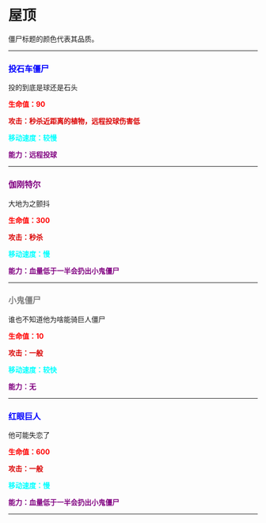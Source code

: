 # 屋顶

僵尸标题的颜色代表其品质。



---

### <font color="blue">投石车僵尸</font>

投的到底是球还是石头

**<font color="red">生命值：90</font>**

**<font color="darkr">攻击：秒杀近距离的植物，远程投球伤害低</font>**

**<font color="aqua">移动速度：较慢</font>**

**<font color="purple">能力：远程投球</font>**

---

### <font color="purple">伽刚特尔</font>

大地为之颤抖

**<font color="red">生命值：300</font>**

**<font color="darkr">攻击：秒杀</font>**

**<font color="aqua">移动速度：慢</font>**

**<font color="purple">能力：血量低于一半会扔出小鬼僵尸</font>**

---

### <font color="gray">小鬼僵尸</font>

谁也不知道他为啥能骑巨人僵尸

**<font color="red">生命值：10</font>**

**<font color="darkr">攻击：一般</font>**

**<font color="aqua">移动速度：较快</font>**

**<font color="purple">能力：无</font>**

---

### <font color="blue">红眼巨人</font>

他可能失恋了

**<font color="red">生命值：600</font>**

**<font color="darkr">攻击：一般</font>**

**<font color="aqua">移动速度：慢</font>**

**<font color="purple">能力：血量低于一半会扔出小鬼僵尸</font>**

---